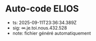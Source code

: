 # Auto-code ELIOS
- ts: 2025-09-11T23:36:34.389Z
- sig: ∞.je.toi.nous.432.528
- note: fichier généré automatiquement